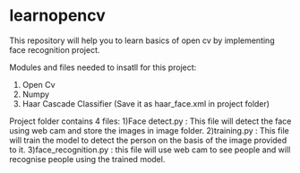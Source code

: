 # learnopencv

This repository will help you to learn basics of open cv by implementing face recognition project.

Modules and files needed to insatll for this project:
1) Open Cv
2) Numpy
3) Haar Cascade Classifier (Save it as haar_face.xml in project folder) 

Project folder contains 4 files:
1)Face detect.py : This file will detect the face using web cam and store the images in image folder.
2)training.py : This file will train the model to detect the person on the basis of the image provided to it.
3)face_recognition.py : this file will use web cam to see people and will recognise people using the trained model.
